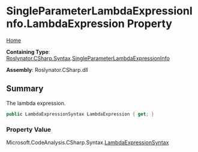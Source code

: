 <a name="_top"></a>

# SingleParameterLambdaExpressionInfo\.LambdaExpression Property

[Home](../../../../../README.md#_top)

**Containing Type**: [Roslynator.CSharp.Syntax](../../README.md#_top)\.[SingleParameterLambdaExpressionInfo](../README.md#_top)

**Assembly**: Roslynator\.CSharp\.dll

## Summary

The lambda expression\.

```csharp
public LambdaExpressionSyntax LambdaExpression { get; }
```

### Property Value

Microsoft\.CodeAnalysis\.CSharp\.Syntax\.[LambdaExpressionSyntax](https://docs.microsoft.com/en-us/dotnet/api/microsoft.codeanalysis.csharp.syntax.lambdaexpressionsyntax)

